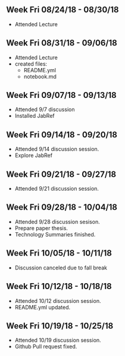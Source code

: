 Week Fri 08/24/18  - 08/30/18
-----------------------------

* Attended Lecture



Week Fri 08/31/18  - 09/06/18
-----------------------------

* Attended Lecture
* created files:
  * README.yml
  * notebook.md


Week Fri 09/07/18  - 09/13/18
-----------------------------
* Attended 9/7 discussion
* Installed JabRef

Week Fri 09/14/18 - 09/20/18
----------------------------
* Attended 9/14 discussion session.
* Explore JabRef

Week Fri 09/21/18 - 09/27/18
----------------------------
* Attended 9/21 discussion session.

Week Fri 09/28/18 - 10/04/18
----------------------------
* Attended 9/28 discussion sesison.
* Prepare paper thesis.
* Technology Summaries finished.

Week Fri 10/05/18 - 10/11/18
----------------------------
* Discussion canceled due to fall break

Week Fri 10/12/18 - 10/18/18
----------------------------
* Attended 10/12 discussion session.
* README.yml updated.

Week Fri 10/19/18 - 10/25/18
----------------------------
* Attended 10/19 discussion session.
* Github Pull request fixed.
